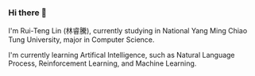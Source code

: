 ### Hi there 👋

I'm Rui-Teng Lin (林睿騰), currently studying in National Yang Ming Chiao Tung University, major in Computer Science.

I'm currently learning Artifical Intelligence, such as Natural Language Process, Reinforcement Learning, and Machine Learning.
<!--
**c1uc/c1uc** is a ✨ _special_ ✨ repository because its `README.md` (this file) appears on your GitHub profile.

Here are some ideas to get you started:

- 🔭 I’m currently working on ...
- 🌱 I’m currently learning ...
- 👯 I’m looking to collaborate on ...
- 🤔 I’m looking for help with ...
- 💬 Ask me about ...
- 📫 How to reach me: ...
- 😄 Pronouns: ...
- ⚡ Fun fact: ...
-->
